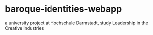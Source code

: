 # baroque-identities-webapp
a university project at Hochschule Darmstadt, study Leadership in the Creative Industries
